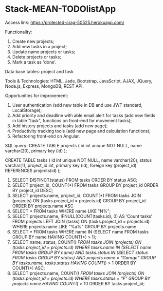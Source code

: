 # Stack-MEAN-TODOlistApp

Access link: https://protected-crag-50525.herokuapp.com/

Functionality:
1. Create new projects;
2. Add new tasks in a project;
3. Update name projects or tasks;
4. Delete projects or tasks;
5. Mark a task as 'done'.

Data base tables: project and task

Tools & Technologies: HTML, Jade, Bootstrap, JavaScript, AJAX, JQuery, Node.js, Express, MongoDB, REST API.

Opportunities for improvement:
1. User authentication (add new table in DB and use JWT standard, LocalStorage);
2. Add priority and deadline with able email alert for tasks (add new fields in table "task", functions on front-end for movement tasks);
3. Add history projects and tasks (add new page);
4. Productivity tracking tools (add new page and calculation functions);
5. Refactoring front-end on Angular.


SQL query:
CREATE TABLE projects (
    id int unique NOT NULL,
    name varchar(20),
    primary key (id)
);

CREATE TABLE tasks (
    id int unique NOT NULL,
    name varchar(20),
    status varchar(1),
    project_id int,
    primary key (id),
    foreign key (project_id) REFERENCES projects(id)
);

1) SELECT DISTINCT(status) FROM tasks ORDER BY status ASC; 
2) SELECT project_id, COUNT(*) FROM tasks GROUP BY project_id ORDER BY project_id DESC; 
3) SELECT projects.name, project_id, COUNT(*) FROM tasks JOIN (projects) ON (tasks.project_id = projects.id) GROUP BY project_id ORDER BY projects.name ASC
4) SELECT * FROM tasks WHERE name LIKE "N%"; 
5) SELECT projects.name, IFNULL(COUNT(tasks.id), 0) AS 'Count tasks' FROM projects LEFT JOIN (tasks) ON (tasks.project_id = projects.id) WHERE projects.name LIKE "%a%" GROUP BY projects.name
6) SELECT * FROM tasks WHERE name IN (SELECT name FROM tasks GROUP BY name HAVING COUNT(*) > 1);
7) SELECT name, status, COUNT(*) FROM tasks JOIN (projects) ON (tasks.project_id = projects.id) WHERE tasks.name IN (SELECT name FROM tasks GROUP BY name) AND tasks.status IN (SELECT status FROM tasks GROUP BY status) AND projects.name = "Garage" GROUP BY tasks.name, tasks.status HAVING COUNT(*) > 1 ORDER BY COUNT(*) ASC;
8) SELECT projects.name, COUNT(*) FROM tasks JOIN (projects) ON (tasks.project_id = projects.id) WHERE tasks.status = "F" GROUP BY projects.name HAVING COUNT(*) > 10 ORDER BY tasks.project_id;
